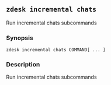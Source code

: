## `zdesk incremental chats`

Run incremental chats subcommands

### Synopsis

    zdesk incremental chats COMMAND[ ... ]

### Description

Run incremental chats subcommands

